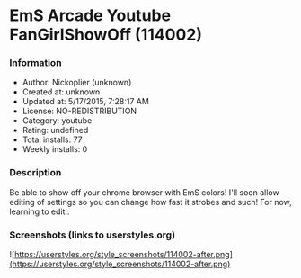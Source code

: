 # EmS Arcade Youtube FanGirlShowOff (114002)

### Information
- Author: Nickoplier (unknown)
- Created at: unknown
- Updated at: 5/17/2015, 7:28:17 AM
- License: NO-REDISTRIBUTION
- Category: youtube
- Rating: undefined
- Total installs: 77
- Weekly installs: 0


### Description
Be able to show off your chrome browser with EmS colors!
I'll soon allow editing of settings so you can change how fast it strobes and such! For now, learning to edit..


### Screenshots (links to userstyles.org)
![https://userstyles.org/style_screenshots/114002-after.png](https://userstyles.org/style_screenshots/114002-after.png)


